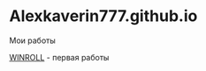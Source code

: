 # Alexkaverin777.github.io
Мои работы

[WINROLL](https://alexkaverin777.github.io/winroll/ "Winroll") - первая работы 
